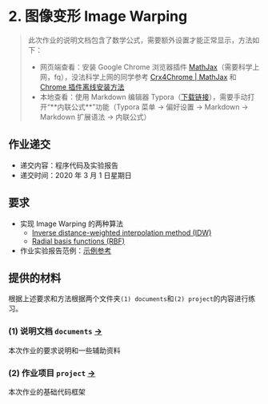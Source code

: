# 2. 图像变形 Image Warping

> 此次作业的说明文档包含了数学公式，需要额外设置才能正常显示，方法如下：
>
> - 网页端查看：安装 Google Chrome 浏览器插件 [MathJax](https://chrome.google.com/webstore/detail/mathjax-plugin-for-github/ioemnmodlmafdkllaclgeombjnmnbima)（需要科学上网，fq），没法科学上网的同学参考 [Crx4Chrome | MathJax](https://www.crx4chrome.com/crx/72309/) 和 [Chrome 插件离线安装方法](https://chromecj.com/utilities/2015-04/423.html) 
> - 本地查看：使用 Markdown 编辑器 Typora（[下载链接](https://www.typora.io/windows/typora-setup-x64.exe?)），需要手动打开“**内联公式**”功能（Typora 菜单 -> 偏好设置 -> Markdown -> Markdown 扩展语法 -> 内联公式）

## 作业递交

- 递交内容：程序代码及实验报告 
- 递交时间：2020 年 3 月 1 日星期日

## 要求

- 实现 Image Warping 的两种算法
  - [Inverse distance-weighted interpolation method (IDW)](documents/0_IDW.md) 
  - [Radial basis functions (RBF)](documents/1_RBF.md) 
- 作业实验报告范例：[示例参考](http://pan.baidu.com/s/1i3mi2yT) 

## 提供的材料

根据上述要求和方法根据两个文件夹`(1) documents`和`(2) project`的内容进行练习。

### (1) 说明文档 `documents` [->](documents/) 

本次作业的要求说明和一些辅助资料

### (2) 作业项目 `project` [->](project/) 

本次作业的基础代码框架

